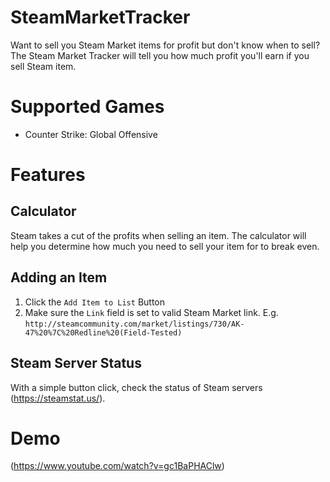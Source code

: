 # SteamMarketTracker

Want to sell you Steam Market items for profit but don't know when to sell? 
The Steam Market Tracker will tell you how much profit you'll earn if you sell Steam item.

# Supported Games
- Counter Strike: Global Offensive

# Features
## Calculator
Steam takes a cut of the profits when selling an item. The calculator will help you determine how much you need to sell your item for to break even.

## Adding an Item
1. Click the `Add Item to List` Button
2. Make sure the `Link` field is set to valid Steam Market link. E.g. `http://steamcommunity.com/market/listings/730/AK-47%20%7C%20Redline%20(Field-Tested)`

## Steam Server Status
With a simple button click, check the status of Steam servers (https://steamstat.us/).

# Demo
(https://www.youtube.com/watch?v=gc1BaPHAClw)
